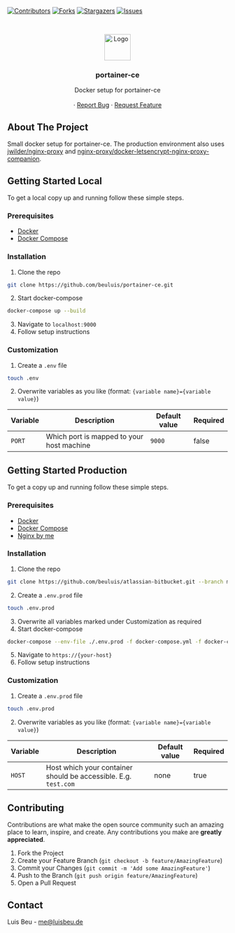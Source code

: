 [![Contributors][contributors-shield]][contributors-url]
[![Forks][forks-shield]][forks-url]
[![Stargazers][stars-shield]][stars-url]
[![Issues][issues-shield]][issues-url]


<!-- PROJECT LOGO -->
<br />
<p align="center">
  <img src="https://raw.githubusercontent.com/portainer/portainer/develop/app/assets/images/logo_alt.png" alt="Logo" height="60">

  <h3 align="center">portainer-ce</h3>

  <p align="center">
    Docker setup for portainer-ce
    <br />
    <br />
    ·
    <a href="https://github.com/beuluis/portainer-ce/issues">Report Bug</a>
    ·
    <a href="https://github.com/beuluis/portainer-ce/issues">Request Feature</a>
  </p>
</p>

<!-- ABOUT THE PROJECT -->
## About The Project

Small docker setup for portainer-ce. The production environment also uses [jwilder/nginx-proxy](https://github.com/nginx-proxy/nginx-proxy) and [nginx-proxy/docker-letsencrypt-nginx-proxy-companion](https://github.com/nginx-proxy/docker-letsencrypt-nginx-proxy-companion).

<!-- GETTING STARTED -->
## Getting Started Local

To get a local copy up and running follow these simple steps.

### Prerequisites

* [Docker](https://docs.docker.com/get-docker/)
* [Docker Compose](https://docs.docker.com/compose/install/)

### Installation

1. Clone the repo
```sh
git clone https://github.com/beuluis/portainer-ce.git
```
2. Start docker-compose
```sh
docker-compose up --build
```
3. Navigate to `localhost:9000`
4. Follow setup instructions

### Customization

1. Create a `.env` file
```sh
touch .env
```
2. Overwrite variables as you like (format: `{variable name}={variable value}`)

| Variable | Description | Default value | Required |
| --- | --- | --- | --- |
| `PORT` | Which port is mapped to your host machine | `9000` | false |

## Getting Started Production

To get a copy up and running follow these simple steps.

### Prerequisites

* [Docker](https://docs.docker.com/get-docker/)
* [Docker Compose](https://docs.docker.com/compose/install/)
* [Nginx by me](https://github.com/beuluis/nginx)

### Installation

1. Clone the repo
```sh
git clone https://github.com/beuluis/atlassian-bitbucket.git --branch master
```
2. Create a `.env.prod` file
```sh
touch .env.prod
```
3. Overwrite all variables marked under Customization as required
4. Start docker-compose
```sh
docker-compose --env-file ./.env.prod -f docker-compose.yml -f docker-compose.production.yml up -d
```
5. Navigate to `https://{your-host}`
6. Follow setup instructions

### Customization

1. Create a `.env.prod` file
```sh
touch .env.prod
```
2. Overwrite variables as you like (format: `{variable name}={variable value}`)

| Variable | Description | Default value | Required |
| --- | --- | --- | --- |
| `HOST` | Host which your container should be accessible. E.g. `test.com` | none | true |

<!-- CONTRIBUTING -->
## Contributing

Contributions are what make the open source community such an amazing place to learn, inspire, and create. Any contributions you make are **greatly appreciated**.

1. Fork the Project
2. Create your Feature Branch (`git checkout -b feature/AmazingFeature`)
3. Commit your Changes (`git commit -m 'Add some AmazingFeature'`)
4. Push to the Branch (`git push origin feature/AmazingFeature`)
5. Open a Pull Request


<!-- CONTACT -->
## Contact

Luis Beu - me@luisbeu.de


<!-- MARKDOWN LINKS & IMAGES -->
<!-- https://www.markdownguide.org/basic-syntax/#reference-style-links -->
[contributors-shield]: https://img.shields.io/github/contributors/beuluis/portainer-ce.svg?style=flat-square
[contributors-url]: https://github.com/beuluis/portainer-ce/graphs/contributors
[forks-shield]: https://img.shields.io/github/forks/beuluis/portainer-ce.svg?style=flat-square
[forks-url]: https://github.com/beuluis/portainer-ce/network/members
[stars-shield]: https://img.shields.io/github/stars/beuluis/portainer-ce.svg?style=flat-square
[stars-url]: https://github.com/beuluis/portainer-ce/stargazers
[issues-shield]: https://img.shields.io/github/issues/beuluis/portainer-ce.svg?style=flat-square
[issues-url]: https://github.com/beuluis/portainer-ce/issues
[license-shield]: https://img.shields.io/github/license/beuluis/portainer-ce.svg?style=flat-square
